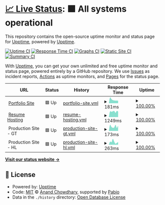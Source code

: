 # [📈 Live Status](https://demo.upptime.js.org): <!--live status--> **🟩 All systems operational**

This repository contains the open-source uptime monitor and status page for [Upptime](https://upptime.js.org), powered by [Upptime](https://github.com/upptime/upptime).

[![Uptime CI](https://github.com/duckyfuz/upptime-checker/workflows/Uptime%20CI/badge.svg)](https://github.com/duckyfuz/upptime-checker/actions?query=workflow%3A%22Uptime+CI%22)
[![Response Time CI](https://github.com/duckyfuz/upptime-checker/workflows/Response%20Time%20CI/badge.svg)](https://github.com/duckyfuz/upptime-checker/actions?query=workflow%3A%22Response+Time+CI%22)
[![Graphs CI](https://github.com/duckyfuz/upptime-checker/workflows/Graphs%20CI/badge.svg)](https://github.com/duckyfuz/upptime-checker/actions?query=workflow%3A%22Graphs+CI%22)
[![Static Site CI](https://github.com/duckyfuz/upptime-checker/workflows/Static%20Site%20CI/badge.svg)](https://github.com/duckyfuz/upptime-checker/actions?query=workflow%3A%22Static+Site+CI%22)
[![Summary CI](https://github.com/duckyfuz/upptime-checker/workflows/Summary%20CI/badge.svg)](https://github.com/duckyfuz/upptime-checker/actions?query=workflow%3A%22Summary+CI%22)

With [Upptime](https://upptime.js.org), you can get your own unlimited and free uptime monitor and status page, powered entirely by a GitHub repository. We use [Issues](https://github.com/upptime/upptime/issues) as incident reports, [Actions](https://github.com/duckyfuz/upptime-checker/actions) as uptime monitors, and [Pages](https://demo.upptime.js.org) for the status page.

<!--start: status pages-->
<!-- This summary is generated by Upptime (https://github.com/upptime/upptime) -->
<!-- Do not edit this manually, your changes will be overwritten -->
<!-- prettier-ignore -->
| URL | Status | History | Response Time | Uptime |
| --- | ------ | ------- | ------------- | ------ |
| <img alt="" src="https://icons.duckduckgo.com/ip3/www.kenf.dev.ico" height="13"> [Portfolio Site](https://www.kenf.dev/) | 🟩 Up | [portfolio-site.yml](https://github.com/duckyfuz/upptime-checker/commits/HEAD/history/portfolio-site.yml) | <details><summary><img alt="Response time graph" src="./graphs/portfolio-site/response-time-week.png" height="20"> 181ms</summary><br><a href="https://status.kenf.dev/history/portfolio-site"><img alt="Response time 219" src="https://img.shields.io/endpoint?url=https%3A%2F%2Fraw.githubusercontent.com%2Fduckyfuz%2Fupptime-checker%2FHEAD%2Fapi%2Fportfolio-site%2Fresponse-time.json"></a><br><a href="https://status.kenf.dev/history/portfolio-site"><img alt="24-hour response time 146" src="https://img.shields.io/endpoint?url=https%3A%2F%2Fraw.githubusercontent.com%2Fduckyfuz%2Fupptime-checker%2FHEAD%2Fapi%2Fportfolio-site%2Fresponse-time-day.json"></a><br><a href="https://status.kenf.dev/history/portfolio-site"><img alt="7-day response time 181" src="https://img.shields.io/endpoint?url=https%3A%2F%2Fraw.githubusercontent.com%2Fduckyfuz%2Fupptime-checker%2FHEAD%2Fapi%2Fportfolio-site%2Fresponse-time-week.json"></a><br><a href="https://status.kenf.dev/history/portfolio-site"><img alt="30-day response time 172" src="https://img.shields.io/endpoint?url=https%3A%2F%2Fraw.githubusercontent.com%2Fduckyfuz%2Fupptime-checker%2FHEAD%2Fapi%2Fportfolio-site%2Fresponse-time-month.json"></a><br><a href="https://status.kenf.dev/history/portfolio-site"><img alt="1-year response time 219" src="https://img.shields.io/endpoint?url=https%3A%2F%2Fraw.githubusercontent.com%2Fduckyfuz%2Fupptime-checker%2FHEAD%2Fapi%2Fportfolio-site%2Fresponse-time-year.json"></a></details> | <details><summary><a href="https://status.kenf.dev/history/portfolio-site">100.00%</a></summary><a href="https://status.kenf.dev/history/portfolio-site"><img alt="All-time uptime 99.98%" src="https://img.shields.io/endpoint?url=https%3A%2F%2Fraw.githubusercontent.com%2Fduckyfuz%2Fupptime-checker%2FHEAD%2Fapi%2Fportfolio-site%2Fuptime.json"></a><br><a href="https://status.kenf.dev/history/portfolio-site"><img alt="24-hour uptime 100.00%" src="https://img.shields.io/endpoint?url=https%3A%2F%2Fraw.githubusercontent.com%2Fduckyfuz%2Fupptime-checker%2FHEAD%2Fapi%2Fportfolio-site%2Fuptime-day.json"></a><br><a href="https://status.kenf.dev/history/portfolio-site"><img alt="7-day uptime 100.00%" src="https://img.shields.io/endpoint?url=https%3A%2F%2Fraw.githubusercontent.com%2Fduckyfuz%2Fupptime-checker%2FHEAD%2Fapi%2Fportfolio-site%2Fuptime-week.json"></a><br><a href="https://status.kenf.dev/history/portfolio-site"><img alt="30-day uptime 100.00%" src="https://img.shields.io/endpoint?url=https%3A%2F%2Fraw.githubusercontent.com%2Fduckyfuz%2Fupptime-checker%2FHEAD%2Fapi%2Fportfolio-site%2Fuptime-month.json"></a><br><a href="https://status.kenf.dev/history/portfolio-site"><img alt="1-year uptime 99.98%" src="https://img.shields.io/endpoint?url=https%3A%2F%2Fraw.githubusercontent.com%2Fduckyfuz%2Fupptime-checker%2FHEAD%2Fapi%2Fportfolio-site%2Fuptime-year.json"></a></details>
| <img alt="" src="https://icons.duckduckgo.com/ip3/resume.kenf.dev.ico" height="13"> [Resume Hosting](https://resume.kenf.dev/) | 🟩 Up | [resume-hosting.yml](https://github.com/duckyfuz/upptime-checker/commits/HEAD/history/resume-hosting.yml) | <details><summary><img alt="Response time graph" src="./graphs/resume-hosting/response-time-week.png" height="20"> 1249ms</summary><br><a href="https://status.kenf.dev/history/resume-hosting"><img alt="Response time 1115" src="https://img.shields.io/endpoint?url=https%3A%2F%2Fraw.githubusercontent.com%2Fduckyfuz%2Fupptime-checker%2FHEAD%2Fapi%2Fresume-hosting%2Fresponse-time.json"></a><br><a href="https://status.kenf.dev/history/resume-hosting"><img alt="24-hour response time 1274" src="https://img.shields.io/endpoint?url=https%3A%2F%2Fraw.githubusercontent.com%2Fduckyfuz%2Fupptime-checker%2FHEAD%2Fapi%2Fresume-hosting%2Fresponse-time-day.json"></a><br><a href="https://status.kenf.dev/history/resume-hosting"><img alt="7-day response time 1249" src="https://img.shields.io/endpoint?url=https%3A%2F%2Fraw.githubusercontent.com%2Fduckyfuz%2Fupptime-checker%2FHEAD%2Fapi%2Fresume-hosting%2Fresponse-time-week.json"></a><br><a href="https://status.kenf.dev/history/resume-hosting"><img alt="30-day response time 1562" src="https://img.shields.io/endpoint?url=https%3A%2F%2Fraw.githubusercontent.com%2Fduckyfuz%2Fupptime-checker%2FHEAD%2Fapi%2Fresume-hosting%2Fresponse-time-month.json"></a><br><a href="https://status.kenf.dev/history/resume-hosting"><img alt="1-year response time 1115" src="https://img.shields.io/endpoint?url=https%3A%2F%2Fraw.githubusercontent.com%2Fduckyfuz%2Fupptime-checker%2FHEAD%2Fapi%2Fresume-hosting%2Fresponse-time-year.json"></a></details> | <details><summary><a href="https://status.kenf.dev/history/resume-hosting">100.00%</a></summary><a href="https://status.kenf.dev/history/resume-hosting"><img alt="All-time uptime 98.47%" src="https://img.shields.io/endpoint?url=https%3A%2F%2Fraw.githubusercontent.com%2Fduckyfuz%2Fupptime-checker%2FHEAD%2Fapi%2Fresume-hosting%2Fuptime.json"></a><br><a href="https://status.kenf.dev/history/resume-hosting"><img alt="24-hour uptime 100.00%" src="https://img.shields.io/endpoint?url=https%3A%2F%2Fraw.githubusercontent.com%2Fduckyfuz%2Fupptime-checker%2FHEAD%2Fapi%2Fresume-hosting%2Fuptime-day.json"></a><br><a href="https://status.kenf.dev/history/resume-hosting"><img alt="7-day uptime 100.00%" src="https://img.shields.io/endpoint?url=https%3A%2F%2Fraw.githubusercontent.com%2Fduckyfuz%2Fupptime-checker%2FHEAD%2Fapi%2Fresume-hosting%2Fuptime-week.json"></a><br><a href="https://status.kenf.dev/history/resume-hosting"><img alt="30-day uptime 100.00%" src="https://img.shields.io/endpoint?url=https%3A%2F%2Fraw.githubusercontent.com%2Fduckyfuz%2Fupptime-checker%2FHEAD%2Fapi%2Fresume-hosting%2Fuptime-month.json"></a><br><a href="https://status.kenf.dev/history/resume-hosting"><img alt="1-year uptime 98.47%" src="https://img.shields.io/endpoint?url=https%3A%2F%2Fraw.githubusercontent.com%2Fduckyfuz%2Fupptime-checker%2FHEAD%2Fapi%2Fresume-hosting%2Fuptime-year.json"></a></details>
| <img alt="" src="https://icons.duckduckgo.com/ip3/null.ico" height="13"> Production Site - GT | 🟩 Up | [production-site-gt.yml](https://github.com/duckyfuz/upptime-checker/commits/HEAD/history/production-site-gt.yml) | <details><summary><img alt="Response time graph" src="./graphs/production-site-gt/response-time-week.png" height="20"> 173ms</summary><br><a href="https://status.kenf.dev/history/production-site-gt"><img alt="Response time 164" src="https://img.shields.io/endpoint?url=https%3A%2F%2Fraw.githubusercontent.com%2Fduckyfuz%2Fupptime-checker%2FHEAD%2Fapi%2Fproduction-site-gt%2Fresponse-time.json"></a><br><a href="https://status.kenf.dev/history/production-site-gt"><img alt="24-hour response time 226" src="https://img.shields.io/endpoint?url=https%3A%2F%2Fraw.githubusercontent.com%2Fduckyfuz%2Fupptime-checker%2FHEAD%2Fapi%2Fproduction-site-gt%2Fresponse-time-day.json"></a><br><a href="https://status.kenf.dev/history/production-site-gt"><img alt="7-day response time 173" src="https://img.shields.io/endpoint?url=https%3A%2F%2Fraw.githubusercontent.com%2Fduckyfuz%2Fupptime-checker%2FHEAD%2Fapi%2Fproduction-site-gt%2Fresponse-time-week.json"></a><br><a href="https://status.kenf.dev/history/production-site-gt"><img alt="30-day response time 183" src="https://img.shields.io/endpoint?url=https%3A%2F%2Fraw.githubusercontent.com%2Fduckyfuz%2Fupptime-checker%2FHEAD%2Fapi%2Fproduction-site-gt%2Fresponse-time-month.json"></a><br><a href="https://status.kenf.dev/history/production-site-gt"><img alt="1-year response time 164" src="https://img.shields.io/endpoint?url=https%3A%2F%2Fraw.githubusercontent.com%2Fduckyfuz%2Fupptime-checker%2FHEAD%2Fapi%2Fproduction-site-gt%2Fresponse-time-year.json"></a></details> | <details><summary><a href="https://status.kenf.dev/history/production-site-gt">100.00%</a></summary><a href="https://status.kenf.dev/history/production-site-gt"><img alt="All-time uptime 99.99%" src="https://img.shields.io/endpoint?url=https%3A%2F%2Fraw.githubusercontent.com%2Fduckyfuz%2Fupptime-checker%2FHEAD%2Fapi%2Fproduction-site-gt%2Fuptime.json"></a><br><a href="https://status.kenf.dev/history/production-site-gt"><img alt="24-hour uptime 100.00%" src="https://img.shields.io/endpoint?url=https%3A%2F%2Fraw.githubusercontent.com%2Fduckyfuz%2Fupptime-checker%2FHEAD%2Fapi%2Fproduction-site-gt%2Fuptime-day.json"></a><br><a href="https://status.kenf.dev/history/production-site-gt"><img alt="7-day uptime 100.00%" src="https://img.shields.io/endpoint?url=https%3A%2F%2Fraw.githubusercontent.com%2Fduckyfuz%2Fupptime-checker%2FHEAD%2Fapi%2Fproduction-site-gt%2Fuptime-week.json"></a><br><a href="https://status.kenf.dev/history/production-site-gt"><img alt="30-day uptime 100.00%" src="https://img.shields.io/endpoint?url=https%3A%2F%2Fraw.githubusercontent.com%2Fduckyfuz%2Fupptime-checker%2FHEAD%2Fapi%2Fproduction-site-gt%2Fuptime-month.json"></a><br><a href="https://status.kenf.dev/history/production-site-gt"><img alt="1-year uptime 99.99%" src="https://img.shields.io/endpoint?url=https%3A%2F%2Fraw.githubusercontent.com%2Fduckyfuz%2Fupptime-checker%2FHEAD%2Fapi%2Fproduction-site-gt%2Fuptime-year.json"></a></details>
| <img alt="" src="https://icons.duckduckgo.com/ip3/null.ico" height="13"> Production Site - HL | 🟩 Up | [production-site-hl.yml](https://github.com/duckyfuz/upptime-checker/commits/HEAD/history/production-site-hl.yml) | <details><summary><img alt="Response time graph" src="./graphs/production-site-hl/response-time-week.png" height="20"> 263ms</summary><br><a href="https://status.kenf.dev/history/production-site-hl"><img alt="Response time 261" src="https://img.shields.io/endpoint?url=https%3A%2F%2Fraw.githubusercontent.com%2Fduckyfuz%2Fupptime-checker%2FHEAD%2Fapi%2Fproduction-site-hl%2Fresponse-time.json"></a><br><a href="https://status.kenf.dev/history/production-site-hl"><img alt="24-hour response time 234" src="https://img.shields.io/endpoint?url=https%3A%2F%2Fraw.githubusercontent.com%2Fduckyfuz%2Fupptime-checker%2FHEAD%2Fapi%2Fproduction-site-hl%2Fresponse-time-day.json"></a><br><a href="https://status.kenf.dev/history/production-site-hl"><img alt="7-day response time 263" src="https://img.shields.io/endpoint?url=https%3A%2F%2Fraw.githubusercontent.com%2Fduckyfuz%2Fupptime-checker%2FHEAD%2Fapi%2Fproduction-site-hl%2Fresponse-time-week.json"></a><br><a href="https://status.kenf.dev/history/production-site-hl"><img alt="30-day response time 245" src="https://img.shields.io/endpoint?url=https%3A%2F%2Fraw.githubusercontent.com%2Fduckyfuz%2Fupptime-checker%2FHEAD%2Fapi%2Fproduction-site-hl%2Fresponse-time-month.json"></a><br><a href="https://status.kenf.dev/history/production-site-hl"><img alt="1-year response time 261" src="https://img.shields.io/endpoint?url=https%3A%2F%2Fraw.githubusercontent.com%2Fduckyfuz%2Fupptime-checker%2FHEAD%2Fapi%2Fproduction-site-hl%2Fresponse-time-year.json"></a></details> | <details><summary><a href="https://status.kenf.dev/history/production-site-hl">100.00%</a></summary><a href="https://status.kenf.dev/history/production-site-hl"><img alt="All-time uptime 99.99%" src="https://img.shields.io/endpoint?url=https%3A%2F%2Fraw.githubusercontent.com%2Fduckyfuz%2Fupptime-checker%2FHEAD%2Fapi%2Fproduction-site-hl%2Fuptime.json"></a><br><a href="https://status.kenf.dev/history/production-site-hl"><img alt="24-hour uptime 100.00%" src="https://img.shields.io/endpoint?url=https%3A%2F%2Fraw.githubusercontent.com%2Fduckyfuz%2Fupptime-checker%2FHEAD%2Fapi%2Fproduction-site-hl%2Fuptime-day.json"></a><br><a href="https://status.kenf.dev/history/production-site-hl"><img alt="7-day uptime 100.00%" src="https://img.shields.io/endpoint?url=https%3A%2F%2Fraw.githubusercontent.com%2Fduckyfuz%2Fupptime-checker%2FHEAD%2Fapi%2Fproduction-site-hl%2Fuptime-week.json"></a><br><a href="https://status.kenf.dev/history/production-site-hl"><img alt="30-day uptime 100.00%" src="https://img.shields.io/endpoint?url=https%3A%2F%2Fraw.githubusercontent.com%2Fduckyfuz%2Fupptime-checker%2FHEAD%2Fapi%2Fproduction-site-hl%2Fuptime-month.json"></a><br><a href="https://status.kenf.dev/history/production-site-hl"><img alt="1-year uptime 99.99%" src="https://img.shields.io/endpoint?url=https%3A%2F%2Fraw.githubusercontent.com%2Fduckyfuz%2Fupptime-checker%2FHEAD%2Fapi%2Fproduction-site-hl%2Fuptime-year.json"></a></details>

<!--end: status pages-->

[**Visit our status website →**](https://demo.upptime.js.org)

## 📄 License

- Powered by: [Upptime](https://github.com/upptime/upptime)
- Code: [MIT](./LICENSE) © [Anand Chowdhary](https://anandchowdhary.com), supported by [Pabio](https://pabio.com)
- Data in the `./history` directory: [Open Database License](https://opendatacommons.org/licenses/odbl/1-0/)
